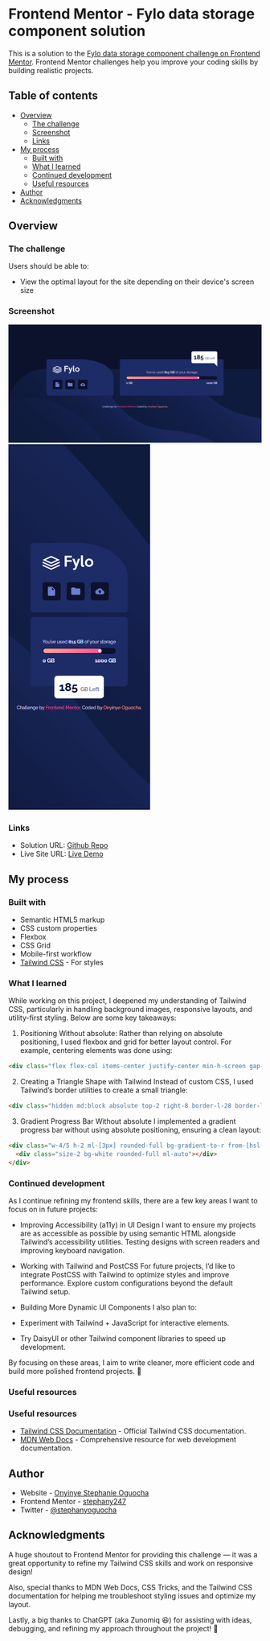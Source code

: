 # Frontend Mentor - Fylo data storage component solution

This is a solution to the [Fylo data storage component challenge on Frontend Mentor](https://www.frontendmentor.io/challenges/fylo-data-storage-component-1dZPRbV5n). Frontend Mentor challenges help you improve your coding skills by building realistic projects. 

## Table of contents

- [Overview](#overview)
  - [The challenge](#the-challenge)
  - [Screenshot](#screenshot)
  - [Links](#links)
- [My process](#my-process)
  - [Built with](#built-with)
  - [What I learned](#what-i-learned)
  - [Continued development](#continued-development)
  - [Useful resources](#useful-resources)
- [Author](#author)
- [Acknowledgments](#acknowledgments)


## Overview

### The challenge

Users should be able to:

- View the optimal layout for the site depending on their device's screen size

### Screenshot

![](./images/screencapture-127-0-0-1-3000-fylo-data-storage-component-master-index-html-2025-02-21-10_14_58.png)
![](./images/screencapture-127-0-0-1-3000-index-html-2025-02-21-10_17_16.png)


### Links

- Solution URL: [Github Repo](https://github.com/stephany247/fylo-data-storage-component-master)
- Live Site URL: [Live Demo](https://fylo-data-storage-component-master-opal-eight.vercel.app/)

## My process

### Built with

- Semantic HTML5 markup
- CSS custom properties
- Flexbox
- CSS Grid
- Mobile-first workflow
- [Tailwind CSS](https://tailwindcss.com/docs/installation) - For styles


### What I learned

While working on this project, I deepened my understanding of Tailwind CSS, particularly in handling background images, responsive layouts, and utility-first styling. Below are some key takeaways:

1. Positioning Without absolute: Rather than relying on absolute positioning, I used flexbox and grid for better layout control. For example, centering elements was done using:

```html
<div class="flex flex-col items-center justify-center min-h-screen gap-4"></div>

```

2. Creating a Triangle Shape with Tailwind
Instead of custom CSS, I used Tailwind’s border utilities to create a small triangle:
```html
<div class="hidden md:block absolute top-2 right-8 border-l-28 border-l-transparent border-t-28 border-t-white"></div>
```
3. Gradient Progress Bar Without absolute
I implemented a gradient progress bar without using absolute positioning, ensuring a clean layout:

```html
<div class="w-4/5 h-2 ml-[3px] rounded-full bg-gradient-to-r from-[hsl(6,100%,80%)] to-[hsl(335,100%,65%)]">
  <div class="size-2 bg-white rounded-full ml-auto"></div>
</div>
```


### Continued development

As I continue refining my frontend skills, there are a few key areas I want to focus on in future projects:

- Improving Accessibility (a11y) in UI Design
I want to ensure my projects are as accessible as possible by using semantic HTML alongside Tailwind’s accessibility utilities.
Testing designs with screen readers and improving keyboard navigation.

- Working with Tailwind and PostCSS
For future projects, I’d like to integrate PostCSS with Tailwind to optimize styles and improve performance. Explore custom configurations beyond the default Tailwind setup.

- Building More Dynamic UI Components
I also plan to:
- Experiment with Tailwind + JavaScript for interactive elements.
- Try DaisyUI or other Tailwind component libraries to speed up development.

By focusing on these areas, I aim to write cleaner, more efficient code and build more polished frontend projects. 🚀



### Useful resources

### Useful resources

- [Tailwind CSS Documentation](https://tailwindcss.com/docs) - Official Tailwind CSS documentation.
- [MDN Web Docs](https://developer.mozilla.org/en-US/) - Comprehensive resource for web development documentation.


## Author

- Website - [Onyinye Stephanie Oguocha](https://www.your-site.com)
- Frontend Mentor - [stephany247](https://www.frontendmentor.io/profile/stephany247)
- Twitter - [@stephanyoguocha](https://x.com/stephanyoguocha)

## Acknowledgments

A huge shoutout to Frontend Mentor for providing this challenge — it was a great opportunity to refine my Tailwind CSS skills and work on responsive design!

Also, special thanks to MDN Web Docs, CSS Tricks, and the Tailwind CSS documentation for helping me troubleshoot styling issues and optimize my layout.

Lastly, a big thanks to ChatGPT (aka Zunomiq 😆) for assisting with ideas, debugging, and refining my approach throughout the project! 🚀
